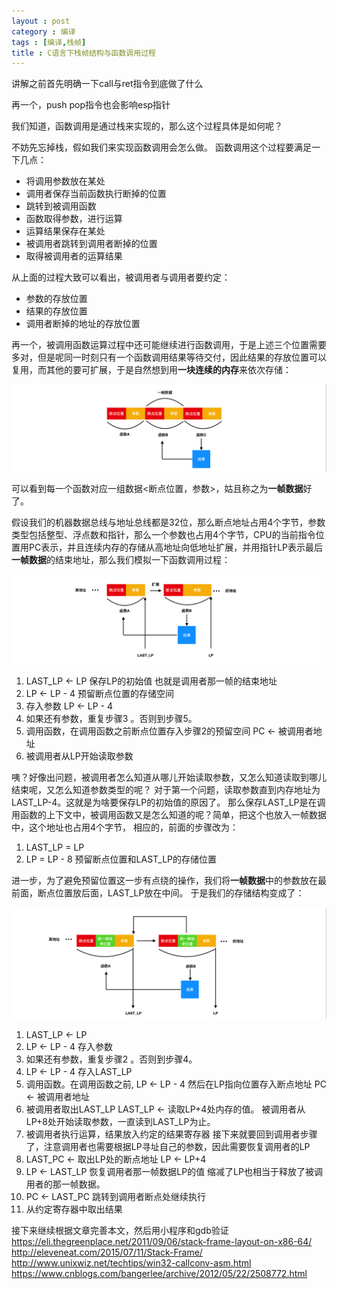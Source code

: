 ```yaml
---
layout : post
category : 编译
tags : [编译,栈帧]
title : C语言下栈帧结构与函数调用过程
---
```


讲解之前首先明确一下call与ret指令到底做了什么

再一个，push pop指令也会影响esp指针


我们知道，函数调用是通过栈来实现的，那么这个过程具体是如何呢？

不妨先忘掉栈，假如我们来实现函数调用会怎么做。
函数调用这个过程要满足一下几点：
* 将调用参数放在某处
* 调用者保存当前函数执行断掉的位置
* 跳转到被调用函数
* 函数取得参数，进行运算
* 运算结果保存在某处
* 被调用者跳转到调用者断掉的位置
* 取得被调用者的运算结果

从上面的过程大致可以看出，被调用者与调用者要约定：
* 参数的存放位置
* 结果的存放位置
* 调用者断掉的地址的存放位置

再一个，被调用函数运算过程中还可能继续进行函数调用，于是上述三个位置需要多对，但是呢同一时刻只有一个函数调用结果等待交付，因此结果的存放位置可以复用，而其他的要可扩展，于是自然想到用**一块连续的内存**来依次存储：

<div align=center>

![链表][0]

</div>

可以看到每一个函数对应一组数据<断点位置，参数>，姑且称之为**一帧数据**好了。

假设我们的机器数据总线与地址总线都是32位，那么断点地址占用4个字节，参数类型包括整型、浮点数和指针，那么一个参数也占用4个字节，CPU的当前指令位置用PC表示，并且连续内存的存储从高地址向低地址扩展，并用指针LP表示最后**一帧数据**的结束地址，那么我们模拟一下函数调用过程：

<div align=center>

![链表][1]

</div>

1. LAST_LP <- LP      保存LP的初始值 也就是调用者那一帧的结束地址 
2. LP <- LP - 4       预留断点位置的存储空间
3. 存入参数 LP <- LP - 4
4. 如果还有参数，重复步骤3 。否则到步骤5。
5. 调用函数，在调用函数之前断点位置存入步骤2的预留空间 PC <- 被调用者地址
6. 被调用者从LP开始读取参数

咦？好像出问题，被调用者怎么知道从哪儿开始读取参数，又怎么知道读取到哪儿结束呢，又怎么知道参数类型的呢？
对于第一个问题，读取参数直到内存地址为LAST_LP-4。这就是为啥要保存LP的初始值的原因了。
那么保存LAST_LP是在调用函数的上下文中，被调用函数又是怎么知道的呢？简单，把这个也放入一帧数据中，这个地址也占用4个字节，
相应的，前面的步骤改为：
1. LAST_LP = LP
2. LP = LP - 8 预留断点位置和LAST_LP的存储位置

进一步，为了避免预留位置这一步有点绕的操作，我们将**一帧数据**中的参数放在最前面，断点位置放后面，LAST_LP放在中间。
于是我们的存储结构变成了：

<div align=center>

![链表][2]

</div>

1. LAST_LP <- LP
2. LP <- LP - 4 存入参数
3. 如果还有参数，重复步骤2 。否则到步骤4。
4. LP <- LP - 4 存入LAST_LP
5. 调用函数。在调用函数之前, LP <- LP - 4 然后在LP指向位置存入断点地址  PC <- 被调用者地址
6. 被调用者取出LAST_LP   LAST_LP <- 读取LP+4处内存的值。 被调用者从LP+8处开始读取参数，一直读到LAST_LP为止。
7. 被调用者执行运算，结果放入约定的结果寄存器
  接下来就要回到调用者步骤了，注意调用者也需要根据LP寻址自己的参数，因此需要恢复调用者的LP
8. LAST_PC <- 取出LP处的断点地址 LP <- LP+4
9. LP <- LAST_LP  恢复调用者那一帧数据LP的值 缩减了LP也相当于释放了被调用者的那一帧数据。
10. PC <- LAST_PC 跳转到调用者断点处继续执行
11. 从约定寄存器中取出结果 


接下来继续根据文章完善本文，然后用小程序和gdb验证
https://eli.thegreenplace.net/2011/09/06/stack-frame-layout-on-x86-64/
http://eleveneat.com/2015/07/11/Stack-Frame/
http://www.unixwiz.net/techtips/win32-callconv-asm.html
https://www.cnblogs.com/bangerlee/archive/2012/05/22/2508772.html


[0]:/assets/resources/stack_frame_1.png
[1]:/assets/resources/stack_frame_2.png
[2]:/assets/resources/stack_frame_3.png



